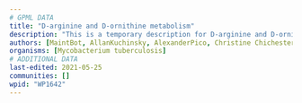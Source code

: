 ```yaml
---
# GPML DATA
title: "D-arginine and D-ornithine metabolism"
description: "This is a temporary description for D-arginine and D-ornithine metabolism"
authors: [MaintBot, AllanKuchinsky, AlexanderPico, Christine Chichester, Eweitz]
organisms: [Mycobacterium tuberculosis]
# ADDITIONAL DATA
last-edited: 2021-05-25
communities: []
wpid: "WP1642"
---
```

